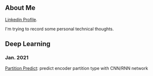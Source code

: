 ## About Me

[Linkedin Profile](https://www.linkedin.com/in/aslan-xie/). 

I'm trying to record some personal technical thoughts.


## Deep Learning

### Jan. 2021
[Partition Predict](ML/partition_predict.md): predict encoder partition type with CNN/RNN network
